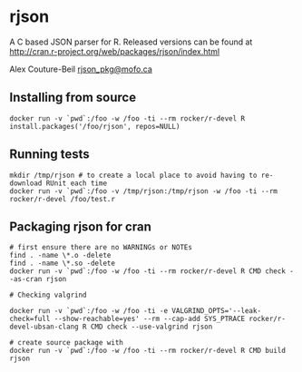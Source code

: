 rjson
=====

A C based JSON parser for R.
Released versions can be found at http://cran.r-project.org/web/packages/rjson/index.html

Alex Couture-Beil
rjson_pkg@mofo.ca


Installing from source
----------------------

    docker run -v `pwd`:/foo -w /foo -ti --rm rocker/r-devel R
    install.packages('/foo/rjson', repos=NULL)


Running tests
-------------

    mkdir /tmp/rjson # to create a local place to avoid having to re-download RUnit each time
    docker run -v `pwd`:/foo -v /tmp/rjson:/tmp/rjson -w /foo -ti --rm rocker/r-devel /foo/test.r

Packaging rjson for cran
------------------------

    # first ensure there are no WARNINGs or NOTEs
    find . -name \*.o -delete
    find . -name \*.so -delete
    docker run -v `pwd`:/foo -w /foo -ti --rm rocker/r-devel R CMD check --as-cran rjson

    # Checking valgrind

    docker run -v `pwd`:/foo -w /foo -ti -e VALGRIND_OPTS='--leak-check=full --show-reachable=yes' --rm --cap-add SYS_PTRACE rocker/r-devel-ubsan-clang R CMD check --use-valgrind rjson

    # create source package with
    docker run -v `pwd`:/foo -w /foo -ti --rm rocker/r-devel R CMD build rjson
